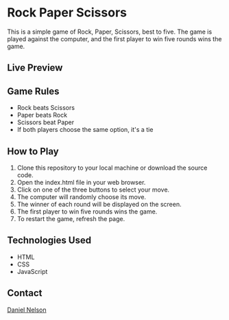 # Rock Paper Scissors

This is a simple game of Rock, Paper, Scissors, best to five. The game is played against the computer, and the first player to win five rounds wins the game.

## Live Preview

## Game Rules

- Rock beats Scissors
- Paper beats Rock
- Scissors beat Paper
- If both players choose the same option, it's a tie

## How to Play

1. Clone this repository to your local machine or download the source code.
2. Open the index.html file in your web browser.
3. Click on one of the three buttons to select your move.
4. The computer will randomly choose its move.
5. The winner of each round will be displayed on the screen.
6. The first player to win five rounds wins the game.
7. To restart the game, refresh the page.

## Technologies Used

- HTML
- CSS
- JavaScript

## Contact

[Daniel Nelson](https://www.linkedin.com/in/daniel-nelson-9151a6212/)
